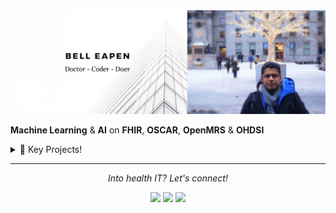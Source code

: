 <img src="https://raw.githubusercontent.com/dermatologist/dermatologist/master/banner-bell-eapen.png" alt="Bell Eapen - Physician into machine learning and AI">

**Machine Learning** & **AI** on **FHIR**, **OSCAR**, **OpenMRS** & **OHDSI**

<details>
  <summary>🚀 Key Projects!</summary>
  <br>

  *  👉 [DHTI: A modular framework for building AI applications in healthcare.](https://github.com/dermatologist/dhti)
  *  👉 [CRISP-T: A framework for AI-assisted qualitative research.](https://github.com/dermatologist/crisp-t)
  * [Pyomop - Python package for managing OHDSI clinical data models.](https://github.com/dermatologist/pyomop)
  * [Fhiry: FHIR -> pandas.dataframe for AI and ML](https://github.com/dermatologist/fhiry)
  * [FHIRFormJS: NPM module to convert FHIR Questionnaire JSON to JSON Schema for form rendering](https://github.com/dermatologist/fhirformjs)
  * [Template for multi-modal machine learning in healthcare using Kedro](https://github.com/dermatologist/kedro-multimodal)
  * [Collaboratively write journal papers or thesis in MS-Word and compile it to LaTeX using any template.](https://github.com/dermatologist/journal-paper-thesis-word-to-latex)


  ![views](https://komarev.com/ghpvc/?username=dermatologist&style=flat-square&color=lightgray)<br>
  <a href="https://github.com/dermatologist">
    <img align="center" src="https://github-readme-stats.vercel.app/api?username=dermatologist&show_icons=true&count_private=true&hide=contribs&line_height=40" />
  </a>
  <a href="https://github.com/dermatologist">
    <img align="center" src="https://github-readme-stats.vercel.app/api/top-langs/?username=dermatologist&langs_count=8&hide=html,css,erlang,cpp,objective-c" />
  </a>

  <h2>Recent blog posts</h2>
  <!-- BLOG-POST-LIST:START -->
 <h2 class='h2-blog'><a class='a-lightblue' href=https://nuchange.ca/2025/10/vibe-coding-health-it.html>Four takeaways from vibe coding</a></h2>
 <br>
 <h2 class='h2-blog'><a class='a-lightblue' href=https://nuchange.ca/2025/10/crisp-t-ai-assisted-qualitative-research.html>CRISP-T: Bridging Text, Numbers, and AI for Smarter Qualitative Research</a></h2>
 <br>
 <h2 class='h2-blog'><a class='a-lightblue' href=https://nuchange.ca/2025/08/vibe-coding-fhir-to-omop-cdm.html>Vibe Coding FHIR to OMOP</a></h2>
 <br>
 <h2 class='h2-blog'><a class='a-lightblue' href=https://nuchange.ca/2025/08/why-fhiry-matters.html>🔍 Why FHIRy Matters</a></h2>
 <br>
 <h2 class='h2-blog'><a class='a-lightblue' href=https://nuchange.ca/2025/07/building-a-modular-framework-for-generative-ai-in-healthcare.html>Building a Modular Framework for Generative AI in Healthcare</a></h2>
 <br>
 <h2 class='h2-blog'><a class='a-lightblue' href=https://nuchange.ca/2025/06/v-llm-in-the-loop-cql-execution-with-unstructured-data-and-fhir-terminology-support.html>V. LLM-in-the-Loop CQL execution with unstructured data and FHIR terminology support</a></h2>
 <br>
 <h2 class='h2-blog'><a class='a-lightblue' href=https://nuchange.ca/2025/06/iv-documentreference-hook-in-cql-execution.html>IV. DocumentReference hook in CQL execution</a></h2>
 <br>
 <h2 class='h2-blog'><a class='a-lightblue' href=https://nuchange.ca/2025/06/llm-in-the-loop-cql-execution-with-medpromptjs.html>III. MedPromptJS: Simplifying GenAI Application Development</a></h2>
 <br>
 <h2 class='h2-blog'><a class='a-lightblue' href=https://nuchange.ca/2025/05/vsac-on-fhir.html>II. VSAC-on-FHIR</a></h2>
 <br>
 <h2 class='h2-blog'><a class='a-lightblue' href=https://nuchange.ca/2025/05/cql-to-elm-translator-api-with-springboot.html>I. CQL to ELM translator API with SpringBoot</a></h2>
 <br><!-- BLOG-POST-LIST:END -->
</details>


<hr>
<p align="center">
  <i>Into health IT? Let's connect!</i>

  <p align="center">
    <a href="https://nuchange.ca" alt="Home"><img src="https://nuchange.ca/wp-content/uploads/2021/08/home.png"></a>
    <a href="https://twitter.com/beapen" alt="Twitter"><img src="https://github.com/dermatologist/imdhruv99/blob/master/readme/twitter.png"></a>
    <a href="https://www.linkedin.com/in/beapen/" alt="Linkedin"><img src="https://github.com/dermatologist/imdhruv99/blob/master/readme/linkedin.png"></a>
  </p>
</p>
